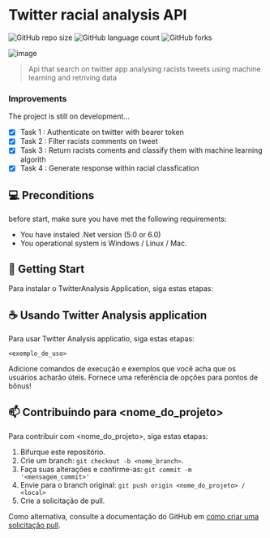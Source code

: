 # Twitter racial analysis API

<!---Esses são exemplos. Veja https://shields.io para outras pessoas ou para personalizar este conjunto de escudos. Você pode querer incluir dependências, status do projeto e informações de licença aqui--->

![GitHub repo size](https://img.shields.io/github/repo-size/TyperIgor/README-template?style=for-the-badge)
![GitHub language count](https://img.shields.io/github/languages/count/TyperIgor/README-template?style=for-the-badge)
![GitHub forks](https://img.shields.io/github/forks/TyperIgor/README-template?style=for-the-badge)

![image](https://user-images.githubusercontent.com/46224297/174506562-95ec8650-ab1a-4e43-9b49-7a037bb5bc82.png)

>  Api that search on twitter app analysing racists tweets using machine learning and retriving data

### Improvements 

The project is still on development... 

- [x] Task 1 : Authenticate on twitter with bearer token
- [x] Task 2 : Filter racists comments on tweet
- [x] Task 3 : Return racists coments and classify them with machine learning algorith
- [x] Task 4 : Generate response within racial classfication  

## 💻 Preconditions

before start, make sure you have met the following requirements:

* You have instaled .Net version (5.0 or 6.0)
* You operational system is Windows / Linux / Mac. 

## 🚀 Getting Start <TwitterAnalysis>

Para instalar o TwitterAnalysis Application, siga estas etapas:

## ☕ Usando Twitter Analysis application

Para usar Twitter Analysis applicatio, siga estas etapas:

```
<exemplo_de_uso>
```

Adicione comandos de execução e exemplos que você acha que os usuários acharão úteis. Fornece uma referência de opções para pontos de bônus!

## 📫 Contribuindo para <nome_do_projeto>
<!---Se o seu README for longo ou se você tiver algum processo ou etapas específicas que deseja que os contribuidores sigam, considere a criação de um arquivo CONTRIBUTING.md separado--->
Para contribuir com <nome_do_projeto>, siga estas etapas:

1. Bifurque este repositório.
2. Crie um branch: `git checkout -b <nome_branch>`.
3. Faça suas alterações e confirme-as: `git commit -m '<mensagem_commit>'`
4. Envie para o branch original: `git push origin <nome_do_projeto> / <local>`
5. Crie a solicitação de pull.

Como alternativa, consulte a documentação do GitHub em [como criar uma solicitação pull](https://help.github.com/en/github/collaborating-with-issues-and-pull-requests/creating-a-pull-request).
